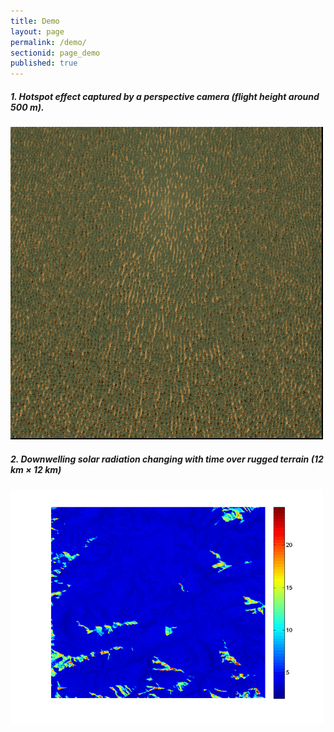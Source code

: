 ```yaml
---
title: Demo
layout: page
permalink: /demo/
sectionid: page_demo
published: true
---
```


##### 1. Hotspot effect captured by a perspective camera (flight height around 500 m).
<img src="/img/content/hotspot.gif" width="500" height="500" />

##### 2. Downwelling solar radiation changing with time over rugged terrain (12 km × 12 km)
<img src="/img/content/downwelling_radiation.gif" width="500" height="375" />

